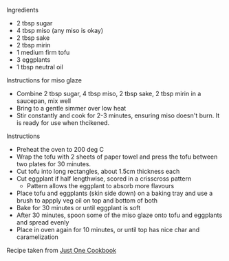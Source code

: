 Ingredients 
- 2 tbsp sugar
- 4 tbsp miso (any miso is okay) 
- 2 tbsp sake
- 2 tbsp mirin
- 1 medium firm tofu 
- 3 eggplants
- 1 tbsp neutral oil 

Instructions for miso glaze
- Combine 2 tbsp sugar, 4 tbsp miso, 2 tbsp sake, 2 tbsp mirin in a saucepan, mix well
- Bring to a gentle simmer over low heat 
- Stir constantly and cook for 2-3 minutes, ensuring miso doesn't burn. It is ready for use when thcikened. 

Instructions  
- Preheat the oven to 200 deg C 
- Wrap the tofu with 2 sheets of paper towel and press the tofu between two plates for 30 minutes.
- Cut tofu into long rectangles, about 1.5cm thickness each
- Cut eggplant if half lengthwise, scored in a crisscross pattern 
  - Pattern allows the eggplant to absorb more flavours
- Place tofu and eggplants (skin side down) on a baking tray and use a brush to appply veg oil on top and bottom of both
- Bake for 30 minutes or until eggplant is soft
- After 30 minutes, spoon some of the miso glaze onto tofu and eggplants and spread evenly
- Place in oven again for 10 minutes, or until top has nice char and caramelization

Recipe taken from [Just One Cookbook](https://www.justonecookbook.com/miso-dengaku/)
